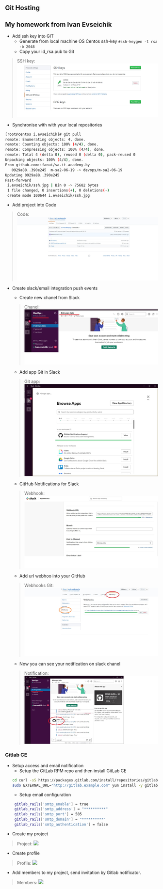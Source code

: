 Git Hosting
----------
## My homework from Ivan Evseichik

- Add ssh key into GIT
	- Generate from local machine OS Centos ssh-key ```#ssh-keygen -t rsa -b 2048```
	- Copy your id_rsa.pub to Git
> SSH key:
![](https://github.com/ifanui/sa.it-academy.by/blob/m-sa2-06-19/Ivan_Evseichik/Git%20Hosting/Images/ssh.jpg)

- Synchronise with with your local repositories
``` bash
[root@centos i.evseichik]# git pull
remote: Enumerating objects: 4, done.
remote: Counting objects: 100% (4/4), done.
remote: Compressing objects: 100% (4/4), done.
remote: Total 4 (delta 0), reused 0 (delta 0), pack-reused 0
Unpacking objects: 100% (4/4), done.
From github.com:ifanui/sa.it-academy.by
   0929a88..390e245  m-sa2-06-19 -> devops/m-sa2-06-19
Updating 0929a88..390e245
Fast-forward
 i.evseichik/ssh.jpg | Bin 0 -> 75682 bytes
 1 file changed, 0 insertions(+), 0 deletions(-)
 create mode 100644 i.evseichik/ssh.jpg
```

- Add project into Code
> Code:
![](https://github.com/ifanui/sa.it-academy.by/blob/m-sa2-06-19/Ivan_Evseichik/Git%20Hosting/Images/code.jpg)

- Create slack/email integration push events
	- Create new chanel from Slack
	> Chanel:
	![](https://github.com/ifanui/sa.it-academy.by/blob/m-sa2-06-19/Ivan_Evseichik/Git%20Hosting/Images/slack.jpg)
    
	- Add app Git in Slack
	> Git app:
	![](https://github.com/ifanui/sa.it-academy.by/blob/m-sa2-06-19/Ivan_Evseichik/Git%20Hosting/Images/Git.jpg)
    
    - GitHub Notifications for Slack
    > Webhook:
    ![](https://github.com/ifanui/sa.it-academy.by/blob/m-sa2-06-19/Ivan_Evseichik/Git%20Hosting/Images/WebHook.jpg)
    
    - Add url webhoo into your GitHub
    > Webhooks Git:
    ![](https://github.com/ifanui/sa.it-academy.by/blob/m-sa2-06-19/Ivan_Evseichik/Git%20Hosting/Images/webhooks.jpg)
    
    - Now you can see your notification on slack chanel
    > Notification:
    ![](https://github.com/ifanui/sa.it-academy.by/blob/m-sa2-06-19/Ivan_Evseichik/Git%20Hosting/Images/notification.jpg)
    
### Gitlab CE

- Setup access and email notification
  - Setup the GitLab RPM repo and then install GitLab CE
  ``` bash
  cd curl -sS https://packages.gitlab.com/install/repositories/gitlab/gitlab-ce/script.rpm.sh | sudo bash
  sudo EXTERNAL_URL="http://gitlab.example.com" yum install -y gitlab-ce
  ```
  - Setup email configuration
  ``` bash
   gitlab_rails['smtp_enable'] = true
   gitlab_rails['smtp_address'] = "**********"
   gitlab_rails['smtp_port'] = 585
   gitlab_rails['smtp_domain'] = "**********"
   gitlab_rails['smtp_authentication'] = false
  ````
- Create my project
> Project:
![](https://github.com/ifanui/sa.it-academy.by/blob/m-sa2-06-19/Ivan_Evseichik/Git%20Hosting/Images/project2.jpg)
- Create profile
> Profile:
![](https://github.com/ifanui/sa.it-academy.by/blob/m-sa2-06-19/Ivan_Evseichik/Git%20Hosting/Images/profile.jpg)
- Add members to my project, send  invitation by Gitlab notificator.
> Members:
![](https://github.com/ifanui/sa.it-academy.by/blob/m-sa2-06-19/Ivan_Evseichik/Git%20Hosting/Images/members.jpg)
  
